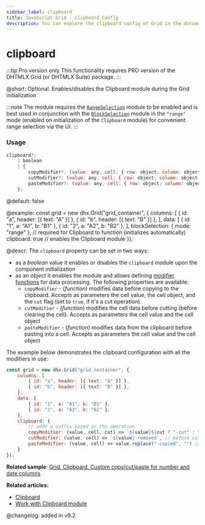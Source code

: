 ```yaml
---
sidebar_label: clipboard
title: JavaScript Grid - clipboard Config 
description: You can explore the clipboard config of Grid in the documentation of the DHTMLX JavaScript UI library. Browse developer guides and API reference, try out code examples and live demos, and download a free 30-day evaluation version of DHTMLX Suite.
---
```


# clipboard

:::tip Pro version only 
This functionality requires PRO version of the DHTMLX Grid (or DHTMLX Suite) package.
:::

@short: Optional. Enables/disables the Clipboard module during the Grid initialization

:::note
The module requires the [`RangeSelection`](grid/usage_rangeselection.md) module to be enabled and is best used in conjunction with the [`BlockSelection`](grid/usage_blockselection.md) module in the `"range"` mode (enabled on initialization of the `Clipboard` module) for convenient range selection via the UI.
:::

### Usage

~~~jsx
clipboard?:
    | boolean
    | {
        copyModifier?: (value: any, cell: { row: object; column: object }, cut: boolean) => string;
        cutModifier?: (value: any, cell: { row: object; column: object }) => string;
        pasteModifier?: (value: any, cell: { row: object; column: object }) => any;
    };
~~~

@default: false

@example:
const grid = new dhx.Grid("grid_container", {
    columns: [
        { id: "a", header: [{ text: "A" }] },
        { id: "b", header: [{ text: "B" }] },
    ],
    data: [
        { id: "1", a: "A1", b: "B1" },
        { id: "2", a: "A2", b: "B2" },
    ],
    blockSelection: { mode: "range" }, // required for Clipboard to function (initializes automatically)
    clipboard: true // enables the Clipboard module
});

@descr:
The `clipboard` property can be set in two ways:

- as a *boolean* value it enables or disables the `clipboard` module upon the component initialization
- as an *object* it enables the module and allows defining [modifier functions](grid/usage_clipboard.md/#using-formatter-functions) for data processing. The following properties are available:
    - `copyModifier` - (*function*) modifies data before copying to the clipboard. Accepts as parameters the cell value, the cell object, and the `cut` flag (set to `true`, if it's a cut operation)
    - `cutModifier` - (*function*) modifies the cell data before cutting (before clearing the cell). Accepts as parameters the cell value and the cell object
    - `pasteModifier` - (*function*) modifies data from the clipboard before pasting into a cell. Accepts as parameters the cell value and the cell object

The example below demonstrates the clipboard configuration with all the modifiers in use:

~~~jsx
const grid = new dhx.Grid("grid_container", {
    columns: [
        { id: "a", header: [{ text: "A" }] },
        { id: "b", header: [{ text: "B" }] },
    ],
    data: [
        { id: "1", a: "A1", b: "B1" },
        { id: "2", a: "A2", b: "B2" },
    ],
    clipboard: {
        // adds a suffix based on the operation
        copyModifier: (value, cell, cut) => `${value}${cut ? "-cut" : "-copied"}`, 
        cutModifier: (value, cell) => `${value}-removed`, // before cutting a value
        pasteModifier: (value, cell) => value.replace("-copied", "") // removes the suffix on pasting
    }
});
~~~

**Related sample**: [Grid. Clipboard. Custom copy/cut/paste for number and date columns](https://snippet.dhtmlx.com/dfj49xah)

**Related articles:** 
- [Clipboard](grid/configuration.md/#clipboard)
- [Work with Clipboard module](grid/usage_clipboard.md)

@changelog: added in v9.2